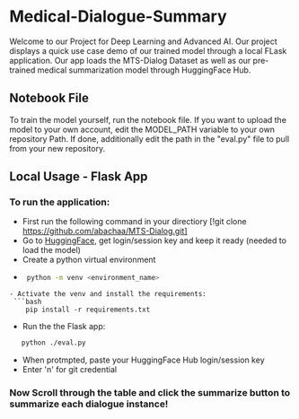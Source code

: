 # Medical-Dialogue-Summary
Welcome to our Project for Deep Learning and Advanced AI. Our project displays a quick use case demo of our trained model through a local FLask application. Our app loads the MTS-Dialog Dataset as well as our pre-trained medical summarization model through HuggingFace Hub.
## Notebook File
To train the model yourself, run the notebook file. If you want to upload the model to your own account, edit the MODEL_PATH variable to your own repository Path. If done, additionally edit the path in the "eval.py" file to pull from your new repository.

## Local Usage - Flask App
### To run the application:
- First run the following command in your directiory [!git clone https://github.com/abachaa/MTS-Dialog.git] 
- Go to [HuggingFace](https://huggingface.co/), get login/session key and keep it ready (needed to load the model) 
- Create a python virtual environment
-  ```bash
    python -m venv <environment_name>
```
- Activate the venv and install the requirements: 
 ```bash
    pip install -r requirements.txt
```
- Run the the Flask app:
 ```bash
    python ./eval.py
```
- When protmpted, paste your HuggingFace Hub login/session key
- Enter 'n' for git credential
### Now Scroll through the table and click the summarize button to summarize each dialogue instance!

